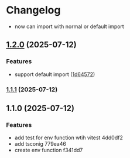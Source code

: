 # Changelog

- now can import with normal or default import

## [1.2.0](https://github.com/ubeyidah/envguard/compare/v1.1.1...v1.2.0) (2025-07-12)

### Features

- support default import ([1d64572](https://github.com/ubeyidah/envguard/commit/1d64572bdd5f76febd242c28184c7eaa2356103b))

### [1.1.1](https://github.com/ubeyidah/envguard/compare/v1.1.0...v1.1.1) (2025-07-12)

## 1.1.0 (2025-07-12)

### Features

- add test for env function wtih vitest 4dd0df2
- add tsconig 779ea46
- create env function f341dd7
